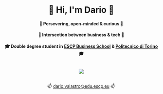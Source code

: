 <h1 align='center'>
 👋 Hi, I'm Dario 👋
</h1>

<h4 align='center'>
 🌱 Persevering, open-minded & curious 🌱
</h4>

<h4 align='center'>
  🚀 Intersection between business & tech 🚀 
</h4>

<h4 align='center'>
  🎓 Double degree student in <a href="https://www.escp.eu/">ESCP Business School</a> & <a href="https://www.polito.it/">Politecnico di Torino<a> 🎓
</h4>
  
</br>
<div align='center'>
 <a href="https://www.linkedin.com/in/dario-valastro/">
    <img src="https://img.shields.io/badge/linkedin-%230077B5.svg?&style=for-the-badge&logo=linkedin&logoColor=white" />
  </a>
</div>

</br>

<p align='center'>
  📫 <a href = "mailto: dario.valastro@edu.escp.eu">dario.valastro@edu.escp.eu</a>  📫
</p>
  
